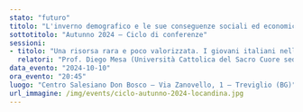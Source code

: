```yaml
---
stato: "futuro"
titolo: "L'inverno demografico e le sue conseguenze sociali ed economiche"
sottotitolo: "Autunno 2024 — Ciclo di conferenze"
sessioni:
- titolo: "Una risorsa rara e poco valorizzata. I giovani italiani nelle ricerche del 'Rapporto Giovani'"
  relatori: "Prof. Diego Mesa (Università Cattolica del Sacro Cuore sede di Brescia; Comitato scientifico dell'Osservatorio giovani dell'Istituto Toniolo di studi superiori)"
data_evento: "2024-10-10"
ora_evento: "20:45"
luogo: "Centro Salesiano Don Bosco — Via Zanovello, 1 — Treviglio (BG)"
url_immagine: /img/events/ciclo-autunno-2024-locandina.jpg
---
```

